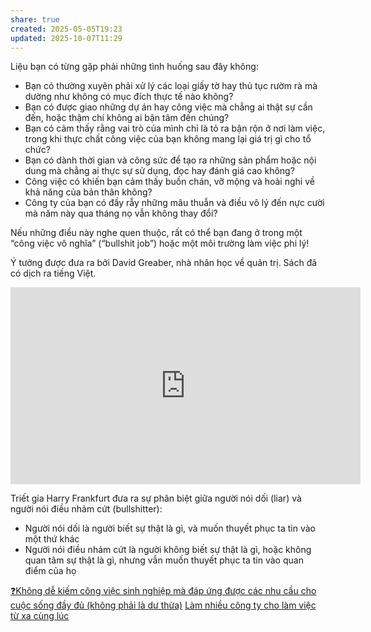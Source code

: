 ```yaml
---
share: true
created: 2025-05-05T19:23
updated: 2025-10-07T11:29
---
```

Liệu bạn có từng gặp phải những tình huống sau đây không:

- Bạn có thường xuyên phải xử lý các loại giấy tờ hay thủ tục rườm rà mà dường như không có mục đích thực tế nào không?
- Bạn có được giao những dự án hay công việc mà chẳng ai thật sự cần đến, hoặc thậm chí không ai bận tâm đến chúng?
- Bạn có cảm thấy rằng vai trò của mình chỉ là tỏ ra bận rộn ở nơi làm việc, trong khi thực chất công việc của bạn không mang lại giá trị gì cho tổ chức?
- Bạn có dành thời gian và công sức để tạo ra những sản phẩm hoặc nội dung mà chẳng ai thực sự sử dụng, đọc hay đánh giá cao không?
- Công việc có khiến bạn cảm thấy buồn chán, vỡ mộng và hoài nghi về khả năng của bản thân không?
- Công ty của bạn có đầy rẫy những mâu thuẫn và điều vô lý đến nực cười mà năm này qua tháng nọ vẫn không thay đổi?

Nếu những điều này nghe quen thuộc, rất có thể bạn đang ở trong một “công việc vô nghĩa” (“bullshit job”) hoặc một môi trường làm việc phi lý!

Ý tưởng được đưa ra bởi David Greaber, nhà nhân học về quản trị. Sách đã có dịch ra tiếng Việt.

<iframe width="560" height="315" src="https://www.youtube.com/embed/watch?v=utdDB10usZg" title="YouTube video player" frameborder="0" allow="accelerometer; autoplay; clipboard-write; encrypted-media; gyroscope; picture-in-picture; web-share" referrerpolicy="strict-origin-when-cross-origin" allowfullscreen></iframe>

Triết gia Harry Frankfurt đưa ra sự phân biệt giữa người nói dối (liar) và người nói điều nhảm cứt (bullshitter):
- Người nói dối là người biết sự thật là gì, và muốn thuyết phục ta tin vào một thứ khác
- Người nói điều nhảm cứt là người không biết sự thật là gì, hoặc không quan tâm sự thật là gì, nhưng vẫn muốn thuyết phục ta tin vào quan điểm của họ

[❓Không dễ kiếm công việc sinh nghiệp mà đáp ứng được các nhu cầu cho cuộc sống đầy đủ (không phải là dư thừa)](../../../Ph%C3%A1t%20tri%E1%BB%83n%20b%E1%BB%81n%20v%E1%BB%AFng.%20C%C3%A1c%20n%E1%BB%81n%20kinh%20t%E1%BA%BF%20thay%20th%E1%BA%BF/%E2%9D%93Kh%C3%B4ng%20d%E1%BB%85%20ki%E1%BA%BFm%20c%C3%B4ng%20vi%E1%BB%87c%20sinh%20nghi%E1%BB%87p%20m%C3%A0%20%C4%91%C3%A1p%20%E1%BB%A9ng%20%C4%91%C6%B0%E1%BB%A3c%20c%C3%A1c%20nhu%20c%E1%BA%A7u%20cho%20cu%E1%BB%99c%20s%E1%BB%91ng%20%C4%91%E1%BA%A7y%20%C4%91%E1%BB%A7%20(kh%C3%B4ng%20ph%E1%BA%A3i%20l%C3%A0%20d%C6%B0%20th%E1%BB%ABa).md)
[Làm nhiều công ty cho làm việc từ xa cùng lúc](../../../../%F0%9F%93%9CT%C3%A0i%20nguy%C3%AAn/%C3%9D%20t%C6%B0%E1%BB%9Fng%20ki%E1%BA%BFm%20ti%E1%BB%81n/%C3%9D%20t%C6%B0%E1%BB%9Fng/Vi%E1%BB%87c%20ch%C3%ADnh%20th%E1%BB%A9c%20trong%20c%C3%B4ng%20ty/L%C3%A0m%20nhi%E1%BB%81u%20c%C3%B4ng%20ty%20cho%20l%C3%A0m%20vi%E1%BB%87c%20t%E1%BB%AB%20xa%20c%C3%B9ng%20l%C3%BAc.md)